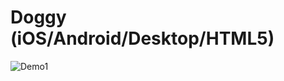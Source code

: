 # Doggy (iOS/Android/Desktop/HTML5)
![Demo1]("https://github.com/nguyenkevins/Doggy/blob/master/android/assets/Demo1.jpg")
